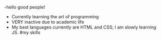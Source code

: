 -hello good people!
- Currently learning the art of programming
- VERY inactive due to academic life
- My best languages currently are HTML and CSS; I am slowly learning JS.
#my skills

<!---
donutdellsprinkles/donutdellsprinkles is a ✨ special ✨ repository because its `README.md` (this file) appears on your GitHub profile.
You can click the Preview link to take a look at your changes.
--->

